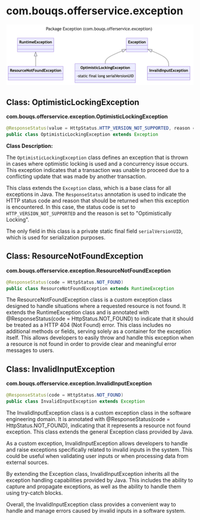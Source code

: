 # com.bouqs.offerservice.exception
![class diagram](./images/com_bouqs_offerservice_exception.png)
## Class: OptimisticLockingException

**com.bouqs.offerservice.exception.OptimisticLockingException**

```java
@ResponseStatus(value = HttpStatus.HTTP_VERSION_NOT_SUPPORTED, reason = "Optimistically Locking")
public class OptimisticLockingException extends Exception 
```
**Class Description:**

The `OptimisticLockingException` class defines an exception that is thrown in cases where optimistic locking is used and a concurrency issue occurs. This exception indicates that a transaction was unable to proceed due to a conflicting update that was made by another transaction. 

This class extends the `Exception` class, which is a base class for all exceptions in Java. The `ResponseStatus` annotation is used to indicate the HTTP status code and reason that should be returned when this exception is encountered. In this case, the status code is set to `HTTP_VERSION_NOT_SUPPORTED` and the reason is set to "Optimistically Locking".

The only field in this class is a private static final field `serialVersionUID`, which is used for serialization purposes.
## Class: ResourceNotFoundException

**com.bouqs.offerservice.exception.ResourceNotFoundException**

```java
@ResponseStatus(code = HttpStatus.NOT_FOUND)
public class ResourceNotFoundException extends RuntimeException 
```
The ResourceNotFoundException class is a custom exception class designed to handle situations where a requested resource is not found. It extends the RuntimeException class and is annotated with @ResponseStatus(code = HttpStatus.NOT_FOUND) to indicate that it should be treated as a HTTP 404 (Not Found) error. This class includes no additional methods or fields, serving solely as a container for the exception itself. This allows developers to easily throw and handle this exception when a resource is not found in order to provide clear and meaningful error messages to users.
## Class: InvalidInputException

**com.bouqs.offerservice.exception.InvalidInputException**

```java
@ResponseStatus(code = HttpStatus.NOT_FOUND)
public class InvalidInputException extends Exception 
```
The InvalidInputException class is a custom exception class in the software engineering domain. It is annotated with @ResponseStatus(code = HttpStatus.NOT_FOUND), indicating that it represents a resource not found exception. This class extends the general Exception class provided by Java.

As a custom exception, InvalidInputException allows developers to handle and raise exceptions specifically related to invalid inputs in the system. This could be useful when validating user inputs or when processing data from external sources. 

By extending the Exception class, InvalidInputException inherits all the exception handling capabilities provided by Java. This includes the ability to capture and propagate exceptions, as well as the ability to handle them using try-catch blocks.

Overall, the InvalidInputException class provides a convenient way to handle and manage errors caused by invalid inputs in a software system.
